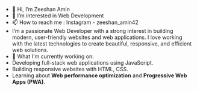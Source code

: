 - 👋 Hi, I’m Zeeshan Amin
- 👀 I’m interested in Web Development
- 📫 How to reach me : Instagram - zeeshan_amin42
- I’m a passionate Web Developer with a strong interest in building modern, user-friendly websites and web applications. I love working with the latest technologies to create beautiful,
responsive, and efficient web solutions. 
- 🌱 What I'm currently working on:
- Developing full-stack web applications using JavaScript.
- Building responsive websites with HTML, CSS.
- Learning about **Web performance optimization** and **Progressive Web Apps (PWA)**.
